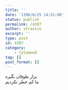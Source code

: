 ```yaml
---
title: ''
date: '1396/6/25 14:51:00'
status: publish
permalink: /4387
author: straxico
excerpt: ''
type: post
id: 4387
category:
    - tytomood
tag: []
post_format: []
---
```

بزار طوفان بگیره  
ما کم خطر نکردیم